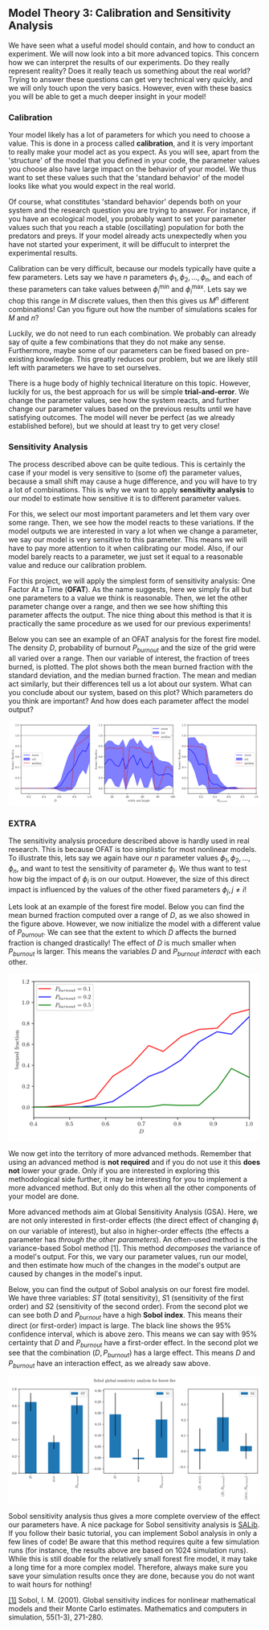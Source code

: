 ## Model Theory 3: Calibration and Sensitivity Analysis

We have seen what a useful model should contain, and how to conduct an experiment. We will now look into a bit more advanced topics. This concern how we can interpret the results of our experiments. Do they really represent reality? Does it really teach us something about the real world? Trying to answer these questions can get very technical very quickly, and we will only touch upon the very basics. However, even with these basics you will be able to get a much deeper insight in your model!

### Calibration

Your model likely has a lot of parameters for which you need to choose a value. This is done in a process called **calibration**, and it is very important to really make your model act as you expect. As you will see, apart from the 'structure' of the model that you defined in your code, the parameter values you choose also have large impact on the behavior of your model. We thus want to set these values such that the 'standard behavior' of the model looks like what you would expect in the real world.

 Of course, what constitutes 'standard behavior' depends both on your system and the research question you are trying to answer. For instance, if you have an ecological model, you probably want to set your parameter values such that you reach a stable (oscillating) population for both the predators and preys. If your model already acts unexpectedly when you have not started your experiment, it will be diffucult to interpret the experimental results.

Calibration can be very difficult, because our models typically have quite a few parameters. Lets say we have $n$ parameters $\phi_1, \phi_2, \dots, \phi_n$, and each of these parameters can take values between $\phi^{\min}_i$ and $\phi^{\max}_i$. Lets say we chop this range in $M$ discrete values, then then this gives us $M^n$ different combinations! Can you figure out how the number of simulations scales for $M$ and $n$? 

Luckily, we do not need to run each combination. We probably can already say of quite a few combinations that they do not make any sense. Furthermore, maybe some of our parameters can be fixed based on pre-existing knowledge. This greatly reduces our problem, but we are likely still left with parameters we have to set ourselves. 

There is a huge body of highly technical literature on this topic. However, luckily  for us, the best approach for us will be simple **trial-and-error**. We change the parameter values, see how the system reacts, and further change our parameter values based on the previous results until we have satisfying outcomes. The model will never be perfect (as we already established before), but we should at least try to get very close!


### Sensitivity Analysis

The process described above can be quite tedious. This is certainly the case if your model is very sensitive to (some of) the parameter values, because a small shift may cause a huge difference, and you will have to try a lot of combinations. This is why we want to apply **sensitivity analysis** to our model to estimate how sensitive it is to different parameter values. 

For this, we select our most important parameters and let them vary over some range. Then, we see how the model reacts to these variations. If the model outputs we are interested in vary a lot when we change a parameter, we say our model is very sensitive to this parameter. This means we will have to pay more attention to it when calibrating our model. Also, if our model barely reacts to a parameter, we just set it equal to a reasonable value and reduce our calibration problem.

For this project, we will apply the simplest form of sensitivity analysis: One Factor At a Time (**OFAT**). As the name suggests, here we simply fix all but one parameters to a value we think is reasonable. Then, we let the other parameter change over a range, and then we see how shifting this parameter affects the output. The nice thing about this method is that it is practically the same procedure as we used for our previous experiments!

Below you can see an example of an OFAT analysis for the forest fire model. The density $D$, probability of burnout $P_{burnout}$ and the size of the grid were all varied over a range. Then our variable of interest, the fraction of trees burned, is plotted. The plot shows both the mean burned fraction with the standard deviation, and the median burned fraction. The mean and median act similarly, but their differences tell us a lot about our system. What can you conclude about our system, based on this plot? Which parameters do you think are important? And how does each parameter affect the model output?

![model_scheme](OFAT_all.png)

### EXTRA

The sensitivity analysis procedure described above is hardly used in real research. This is because OFAT is too simplistic for most nonlinear models. To illustrate this, lets say we again have our $n$ parameter values $\phi_1, \phi_2, \dots, \phi_n$, and want to test the sensitivity of parameter $\phi_i$. We thus want to test how big the impact of $\phi_i$ is on our output. However, the size of this direct impact is influenced by the values of the other fixed parameters $\phi_j, j\ne i$! 

Lets look at an example of the forest fire model. Below you can find the mean burned fraction computed over a range of $D$, as we also showed in the figure above. However, we now initialize the model with a different value of $P_{burnout}$. We can see that the extent to which $D$ affects the burned fraction is changed drastically! The effect of $D$ is much smaller when $P_{burnout}$ is larger. This means the variables $D$ and $P_{burnout}$ _interact_ with each other.

<img src="OFAT_interaction.png" alt="drawing" style="width:500px;"/>

We now get into the territory of more advanced methods. Remember that using an advanced method is **not required** and if you do not use it this **does not** lower your grade. Only if you are interested in exploring this methodological side further, it may be interesting for you to implement a more advanced method. But only do this when all the other components of your model are done.

More advanced methods aim at Global Sensitivity Analysis (GSA). Here, we are not only interested in first-order effects (the direct effect of changing $\phi_i$ on our variable of interest), but also in higher-order effects (the effects a parameter has _through the other parameters_). An often-used method is the variance-based Sobol method [1]. This method _decomposes_ the variance of a model's output. For this, we vary our parameter values, run our model, and then estimate how much of the changes in the model's output are caused by changes in the model's input.

Below, you can find the output of Sobol analysis on our forest fire model. We have three variables: $ST$ (total sensitivity), $S1$ (sensitivity of the first order) and $S2$ (sensitivity of the second order). From the second plot we can see both $D$ and $P_{burnout}$ have a high **Sobol index**. This means their direct (or first-order) impact is large. The black line shows the 95% confidence interval, which is above zero. This means we can say with 95% certainty that $D$ and $P_{burnout}$ have a first-order effect. In the second plot we see that the combination $(D, P_{burnout})$ has a large effect. This means $D$ and $P_{burnout}$ have an interaction effect, as we already saw above. 

![model_scheme](sobol_plot.png)

Sobol sensitivity analysis thus gives a more complete overview of the effect our parameters have. A nice package for Sobol sensitivity analysis is [SALib](https://salib.readthedocs.io/en/latest/index.html). If you follow their basic tutorial, you can implement Sobol analysis in only a few lines of code! Be aware that this method requires quite a few simulation runs (for instance, the results above are based on 1024 simulation runs). While this is still doable for the relatively small forest fire model, it may take a long time for a more complex model. Therefore, always make sure you save your simulation results once they are done, because you do not want to wait hours for nothing!

[[1]](https://www.sciencedirect.com/science/article/abs/pii/S0378475400002706?via%3Dihub) Sobol, I. M. (2001). Global sensitivity indices for nonlinear mathematical models and their Monte Carlo estimates. Mathematics and computers in simulation, 55(1-3), 271-280.